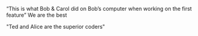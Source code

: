 “This is what Bob & Carol did on Bob’s computer when working on the first feature”
We are the best

"Ted and Alice are the superior coders"